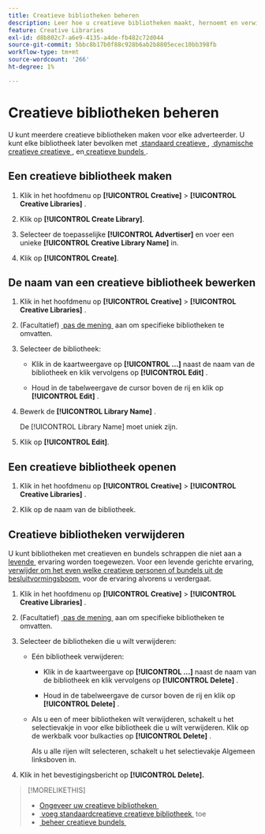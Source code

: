 ```yaml
---
title: Creatieve bibliotheken beheren
description: Leer hoe u creatieve bibliotheken maakt, hernoemt en verwijdert.
feature: Creative Libraries
exl-id: d8b802c7-a6e9-4135-a4de-fb482c72d044
source-git-commit: 5bbc8b17b0f88c928b6ab2b8805ecec10bb398fb
workflow-type: tm+mt
source-wordcount: '266'
ht-degree: 1%

---
```


# Creatieve bibliotheken beheren

U kunt meerdere creatieve bibliotheken maken voor elke adverteerder. U kunt elke bibliotheek later bevolken met [&#x200B; standaard creatieve &#x200B;](creative-add-standard.md), [&#x200B; dynamische creatieve creatieve &#x200B;](creative-add-dynamic.md), en [&#x200B; creatieve bundels &#x200B;](bundle-manage.md).

## Een creatieve bibliotheek maken

1. Klik in het hoofdmenu op **[!UICONTROL Creative]** > **[!UICONTROL Creative Libraries]** .

1. Klik op **[!UICONTROL Create Library]**.

1. Selecteer de toepasselijke **[!UICONTROL Advertiser]** en voer een unieke **[!UICONTROL Creative Library Name]** in.

1. Klik op **[!UICONTROL Create]**.

## De naam van een creatieve bibliotheek bewerken

1. Klik in het hoofdmenu op **[!UICONTROL Creative]** > **[!UICONTROL Creative Libraries]** .

1. (Facultatief) [&#x200B; pas de mening &#x200B;](/help/creative/introduction/customize-data-views.md) aan om specifieke bibliotheken te omvatten.

1. Selecteer de bibliotheek:

   * Klik in de kaartweergave op **[!UICONTROL ...]** naast de naam van de bibliotheek en klik vervolgens op **[!UICONTROL Edit]** .

   * Houd in de tabelweergave de cursor boven de rij en klik op **[!UICONTROL Edit]** .

1. Bewerk de **[!UICONTROL Library Name]** .

   De [!UICONTROL Library Name] moet uniek zijn.

1. Klik op **[!UICONTROL Edit]**.

## Een creatieve bibliotheek openen

1. Klik in het hoofdmenu op **[!UICONTROL Creative]** > **[!UICONTROL Creative Libraries]** .

1. Klik op de naam van de bibliotheek.

## Creatieve bibliotheken verwijderen

U kunt bibliotheken met creatieven en bundels schrappen die niet aan a [&#x200B; levende &#x200B;](/help/creative/experiences/experience-about.md#experience-statuses-experience-statuses) ervaring worden toegewezen. Voor een levende gerichte ervaring, [&#x200B; verwijder om het even welke creatieve personen of bundels uit de besluitvormingsboom &#x200B;](/help/creative/experiences/experience-target-node-delete.md) voor de ervaring alvorens u verdergaat.<!-- Not an option as of 3/4: > For an untargeted live experience, [remove any assigned creatives from the associated ad tag](/help/creative/experiences/experience-tag-assign-creatives.md) before you continue. -->

1. Klik in het hoofdmenu op **[!UICONTROL Creative]** > **[!UICONTROL Creative Libraries]** .

1. (Facultatief) [&#x200B; pas de mening &#x200B;](/help/creative/introduction/customize-data-views.md) aan om specifieke bibliotheken te omvatten.

1. Selecteer de bibliotheken die u wilt verwijderen:

   * Eén bibliotheek verwijderen:

      * Klik in de kaartweergave op **[!UICONTROL ...]** naast de naam van de bibliotheek en klik vervolgens op **[!UICONTROL Delete]** .

      * Houd in de tabelweergave de cursor boven de rij en klik op **[!UICONTROL Delete]** .

   * Als u een of meer bibliotheken wilt verwijderen, schakelt u het selectievakje in voor elke bibliotheek die u wilt verwijderen. Klik op de werkbalk voor bulkacties op **[!UICONTROL Delete]** .

     Als u alle rijen wilt selecteren, schakelt u het selectievakje Algemeen linksboven in.

1. Klik in het bevestigingsbericht op **[!UICONTROL Delete].**

>[!MORELIKETHIS]
>
>* [&#x200B; Ongeveer uw creatieve bibliotheken &#x200B;](/help/creative/creative-libraries/creative-libraries-about.md)
>* [&#x200B; voeg standaardcreatieve creatieve bibliotheek &#x200B;](creative-add-standard.md) toe
>* [&#x200B; beheer creatieve bundels &#x200B;](bundle-manage.md)
